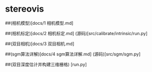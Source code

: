 # stereovis

##(相机模型)[docs/1 相机模型.md]

##(相机标定)[docs/2 相机标定.md] (源码)[src/calibrate/intrinsic/run.py]

##(双目相机)[docs/3 双目相机.md]

##(sgm算法详解)[docs/4 sgm算法详解.md] (源码)[src/sgm/sgm.py]

##(双目深度估计并构建三维栅格) [run.py]